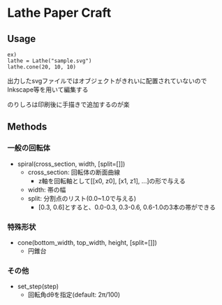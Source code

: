 # Lathe Paper Craft

## Usage
```
ex)
lathe = Lathe("sample.svg")
lathe.cone(20, 10, 10)
```

出力したsvgファイルではオブジェクトがきれいに配置されていないのでInkscape等を用いて編集する

のりしろは印刷後に手描きで追加するのが楽

## Methods
### 一般の回転体
* spiral(cross_section, width, [split=[]])
  * cross_section: 回転体の断面曲線
    * z軸を回転軸として[[x0, z0], [x1, z1], ...]の形で与える
  * width: 帯の幅
  * split: 分割点のリスト(0.0~1.0で与える)
    * [0.3, 0.6]とすると、0.0-0.3, 0.3-0.6, 0.6-1.0の3本の帯ができる
    
### 特殊形状
* cone(bottom_width, top_width, height, [split=[]])
  * 円錐台
  
### その他
* set_step(step)
  * 回転角dθを指定(default: 2π/100)
